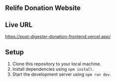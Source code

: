 ## Relife Donation Website

## Live URL

https://post-digester-donation-frontend.vercel.app/

## Setup

1. Clone this repository to your local machine.
2. Install dependencies using `npm install`.
3. Start the development server using `npm run dev`.
